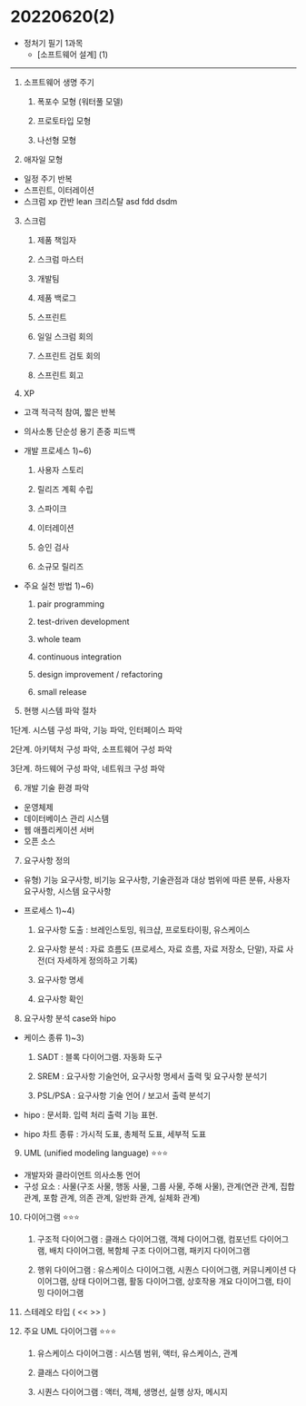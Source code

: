 # 20220620(2)

- 정처기 필기 1과목
    - [소프트웨어 설계] (1)

---

1. 소프트웨어 생명 주기

    1) 폭포수 모형 (워터풀 모델)

    2) 프로토타입 모형

    3) 나선형 모형

2. 애자일 모형
- 일정 주기 반복
- 스프린트, 이터레이션
- 스크럼 xp 칸반 lean 크리스탈 asd fdd dsdm

3. 스크럼

    1) 제품 책임자

    2) 스크럼 마스터

    3) 개발팀

    4) 제품 백로그

    5) 스프린트

    6) 일일 스크럼 회의

    7) 스프린트 검토 회의

    8) 스프린트 회고

4. XP
- 고객 적극적 참여, 짧은 반복
- 의사소통 단순성 용기 존중 피드백
- 개발 프로세스 1)~6)

    1) 사용자 스토리

    2) 릴리즈 계획 수립

    3) 스파이크

    4) 이터레이션

    5) 승인 검사

    6) 소규모 릴리즈

- 주요 실천 방법 1)~6)

    1) pair programming

    2) test-driven development

    3) whole team

    4) continuous integration

    5) design improvement / refactoring

    6) small release

5. 현행 시스템 파악 절차

1단계. 시스템 구성 파악, 기능 파악, 인터페이스 파악

2단계. 아키텍처 구성 파악, 소프트웨어 구성 파악

3단계. 하드웨어 구성 파악, 네트워크 구성 파악

6. 개발 기술 환경 파악
- 운영체제
- 데이터베이스 관리 시스템
- 웹 애플리케이션 서버
- 오픈 소스

7. 요구사항 정의
- 유형) 기능 요구사항, 비기능 요구사항, 기술관점과 대상 범위에 따른 분류, 사용자 요구사항, 시스템 요구사항
- 프로세스 1)~4)

    1) 요구사항 도출 : 브레인스토밍, 워크샵, 프로토타이핑, 유스케이스

    2) 요구사항 분석 : 자료 흐름도 (프로세스, 자료 흐름, 자료 저장소, 단말), 자료 사전(더 자세하게 정의하고 기록)

    3) 요구사항 명세

    4) 요구사항 확인

8. 요구사항 분석 case와 hipo
- 케이스 종류 1)~3)

    1) SADT : 블록 다이어그램. 자동화 도구

    2) SREM : 요구사항 기술언어, 요구사항 명세서 출력 및 요구사항 분석기

    3) PSL/PSA : 요구사항 기술 언어 / 보고서 출력 분석기

- hipo : 문서화. 입력 처리 출력 기능 표현.
- hipo 차트 종류 : 가시적 도표, 총체적 도표, 세부적 도표

9. UML (unified modeling language) ⭐️⭐️⭐️
- 개발자와 클라이언트 의사소통 언어
- 구성 요소 : 사물(구조 사물, 행동 사물, 그룹 사물, 주해 사물), 관계(연관 관계, 집합 관계, 포함 관계, 의존 관계, 일반화 관계, 실체화 관계)

10. 다이어그램 ⭐️⭐️⭐️

    1) 구조적 다이어그램 : 클래스 다이어그램, 객체 다이어그램, 컴포넌트 다이어그램, 배치 다이어그램, 복함체 구조 다이어그램, 패키지 다이어그램

    2) 행위 다이어그램 : 유스케이스 다이어그램, 시퀀스 다이어그램, 커뮤니케이션 다이어그램, 상태 다이어그램, 활동 다이어그램, 상호작용 개요 다이어그램, 타이밍 다이어그램

11. 스테레오 타입 ( <<  >> )

12. 주요 UML 다이어그램 ⭐️⭐️⭐️

    1) 유스케이스 다이어그램 : 시스템 범위, 액터, 유스케이스, 관계

    2) 클래스 다이어그램

    3) 시퀀스 다이어그램 : 액터, 객체, 생명선, 실행 상자, 메시지